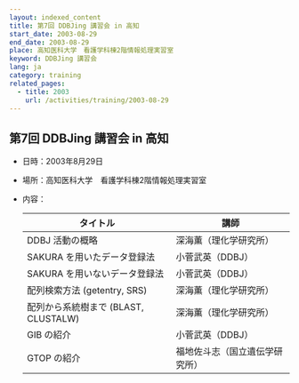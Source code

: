 ```yaml
---
layout: indexed_content
title: 第7回 DDBJing 講習会 in 高知
start_date: 2003-08-29
end_date: 2003-08-29
place: 高知医科大学　看護学科棟2階情報処理実習室
keyword: DDBJing 講習会
lang: ja
category: training
related_pages:
  - title: 2003
    url: /activities/training/2003-08-29
---
```


## 第7回 DDBJing 講習会 in 高知 <a name="7"></a>

-   日時：2003年8月29日
-   場所：高知医科大学　看護学科棟2階情報処理実習室
-   内容：

    | タイトル | 講師 |
    |----|----|
    | DDBJ 活動の概略 | 深海薫（理化学研究所） |
    | SAKURA を用いたデータ登録法 | 小菅武英（DDBJ） |
    | SAKURA を用いないデータ登録法 | 小菅武英（DDBJ） |
    | 配列検索方法 (getentry, SRS) | 深海薫（理化学研究所） |
    | 配列から系統樹まで (BLAST, CLUSTALW) | 深海薫（理化学研究所） |
    | GIB の紹介 | 小菅武英（DDBJ） |
    | GTOP の紹介 | 福地佐斗志（国立遺伝学研究所） |